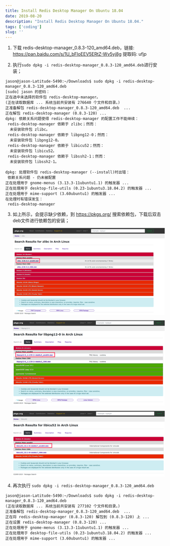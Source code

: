```yaml
---
title: Install Redis Desktop Manager On Ubuntu 18.04 
date: 2019-08-20
description: "Install Redis Desktop Manager On Ubuntu 18.04."
tags: ['coding']
slug: ''
---
```


1. 下载 redis-desktop-manager_0.8.3-120_amd64.deb，链接: https://pan.baidu.com/s/1U_bFloEEV5ERtZ-Wv5yj8g 提取码: ufjp

2. 执行`sudo dpkg -i redis-desktop-manager_0.8.3-120_amd64.deb`进行安装；

```shell
jason@jason-Latitude-5490:~/Downloads$ sudo dpkg -i redis-desktop-manager_0.8.3-120_amd64.deb 
[sudo] jason 的密码： 
正在选中未选择的软件包 redis-desktop-manager。
(正在读取数据库 ... 系统当前共安装有 276640 个文件和目录。)
正准备解包 redis-desktop-manager_0.8.3-120_amd64.deb  ...
正在解包 redis-desktop-manager (0.8.3-120) ...
dpkg: 依赖关系问题使得 redis-desktop-manager 的配置工作不能继续：
 redis-desktop-manager 依赖于 zlibc；然而：
  未安装软件包 zlibc。
 redis-desktop-manager 依赖于 libpng12-0；然而：
  未安装软件包 libpng12-0。
 redis-desktop-manager 依赖于 libicu52；然而：
  未安装软件包 libicu52。
 redis-desktop-manager 依赖于 libssh2-1；然而：
  未安装软件包 libssh2-1。

dpkg: 处理软件包 redis-desktop-manager (--install)时出错：
 依赖关系问题 - 仍未被配置
正在处理用于 gnome-menus (3.13.3-11ubuntu1.1) 的触发器 ...
正在处理用于 desktop-file-utils (0.23-1ubuntu3.18.04.2) 的触发器 ...
正在处理用于 mime-support (3.60ubuntu1) 的触发器 ...
在处理时有错误发生：
 redis-desktop-manager
```

3. 如上所示，会提示缺少依赖，到 https://pkgs.org/ 搜索依赖包，下载后双击deb文件进行依赖包的安装；

   ![](./pkg-zlibc.png)

   ![](./pkg-libpng.png)

   ![](./pkg-libicu52.png)

4. 再次执行 `sudo dpkg -i redis-desktop-manager_0.8.3-120_amd64.deb`

```shell
jason@jason-Latitude-5490:~/Downloads$ sudo dpkg -i redis-desktop-manager_0.8.3-120_amd64.deb 
(正在读取数据库 ... 系统当前共安装有 277102 个文件和目录。)
正准备解包 redis-desktop-manager_0.8.3-120_amd64.deb  ...
正在将 redis-desktop-manager (0.8.3-120) 解包到 (0.8.3-120) 上 ...
正在设置 redis-desktop-manager (0.8.3-120) ...
正在处理用于 gnome-menus (3.13.3-11ubuntu1.1) 的触发器 ...
正在处理用于 desktop-file-utils (0.23-1ubuntu3.18.04.2) 的触发器 ...
正在处理用于 mime-support (3.60ubuntu1) 的触发器 ...

```
